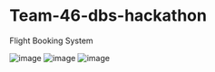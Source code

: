 # Team-46-dbs-hackathon
Flight Booking System

![image](https://user-images.githubusercontent.com/116929889/198825322-18474c65-9ef6-4f84-9a33-0c4665637765.png)
![image](https://user-images.githubusercontent.com/116929889/198825340-8d2ed9a4-3348-4b37-949c-a53baab56f85.png)
![image](https://user-images.githubusercontent.com/116929889/198825353-1844dae1-cfb6-43f2-b24f-eb61a7e1cc24.png)


